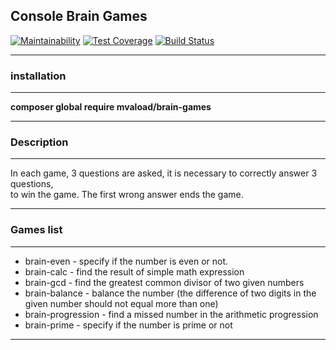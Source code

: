 
 ## Console Brain Games   
[![Maintainability](https://api.codeclimate.com/v1/badges/abeaf87357fc6ff6f234/maintainability)](https://codeclimate.com/github/mvaload/brain-games/maintainability) [![Test Coverage](https://api.codeclimate.com/v1/badges/abeaf87357fc6ff6f234/test_coverage)](https://codeclimate.com/github/mvaload/brain-games/test_coverage) [![Build Status](https://travis-ci.org/mvaload/brain-games?branch=master)](https://travis-ci.org/mvaload/brain-games)   

___
### installation   
___
**composer global require mvaload/brain-games**   

___
### Description  
___
In each game, 3 questions are asked, it is necessary to correctly answer 3 questions,   
to win the game. The first wrong answer ends the game.
___
### Games list  
___
- brain-even - specify if the number is even or not.
- brain-calc - find the result of simple math expression
- brain-gcd - find the greatest common divisor of two given numbers
- brain-balance - balance the number (the difference of two digits in the given number should not equal more than one)
- brain-progression - find a missed number in the arithmetic progression
- brain-prime - specify if the number is prime or not   
___